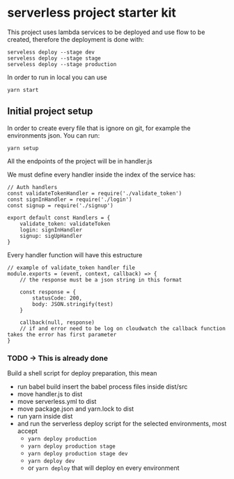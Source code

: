 serverless project starter kit
=============================

This project uses lambda services to be deployed and use flow to be created, therefore the deployment is done with:

```
serveless deploy --stage dev
serveless deploy --stage stage
serveless deploy --stage production
```

In order to run in local you can use

```
yarn start
```

## Initial project setup

In order to create every file that is ignore on git, for example the environments json. You can run:

```
yarn setup
```

All the endpoints of the project will be in handler.js

We must define every handler inside the index of the service has: 

```
// Auth handlers
const validateTokenHandler = require('./validate_token') 
const signInHandler = require('./login') 
const signup = require('./signup') 

export default const Handlers = {
    validate_token: validateToken
    login: signInHandler
    signup: sigUpHandler
}
```

Every handler function will have this estructure

```
// example of validate_token handler file
module.exports = (event, context, callback) => {
    // the response must be a json string in this format

    const response = {
        statusCode: 200,
        body: JSON.stringify(test)
    }

    callback(null, response)
    // if and error need to be log on cloudwatch the callback function takes the error has first parameter
}
```

### TODO -> This is already done
Build a shell script for deploy preparation, this mean

- run babel build insert the babel process files inside dist/src
- move handler.js to dist
- move serverless.yml to dist
- move package.json and yarn.lock to dist
- run yarn inside dist
- and run the serverless deploy script for the selected environments, most accept
    - `yarn deploy production`
    - `yarn deploy production stage`
    - `yarn deploy production stage dev`
    - `yarn deploy dev`
    - or `yarn deploy` that will deploy en every environment
